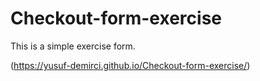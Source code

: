 # Checkout-form-exercise

This is a simple exercise form.

[](https://yusuf-demirci.github.io/Checkout-form-exercise/)(https://yusuf-demirci.github.io/Checkout-form-exercise/)
